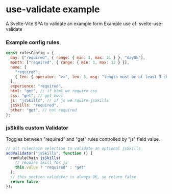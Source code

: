 # use-validate example

A Svelte-Vite SPA to validate an example form
Example use of: svelte-use-validate

### <b>Example config rules</b>

```js
const rulesConfig = {
  day: ["required", { range: { min: 1, max: 31 } }, "dayOk"],
  month: ["required", { range: { min: 1, max: 12 } }],
  name: [
    "required",
    { len: { operator: ">=", len: 3, msg: "length must be at least 3 characters" } },
  ],
  experience: "required",
  html: "get", // if html we require css
  css: "get", // get bool
  js: "jsSkills", // if js we rquire jsSkills
  jsSkills: "required",
  other: "get", // not required
};
```

### <b>jsSkills custom Validator</b>

Toggles between "required" and "get" rules controlled by "js" field value.

```js
// alt rulechain selection to validate an optional jsSkills
addValidator("jsSkills", function () {
  runRuleChain.jsSkills(
    // require skill for js
    this.value ? "required" : "get"
  );
  // this section validator is always OK, so return false
  return false;
});
```